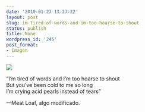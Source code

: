 ```yaml
---
date: '2010-01-23 13:23:22'
layout: post
slug: im-tired-of-words-and-im-too-hoarse-to-shout
status: publish
title: None
wordpress_id: '245'
post_format:
- Imagen
---
```


![](http://jjdenis.files.wordpress.com/2012/04/tumblr_kwp92yrev01qzqnl8o1_1280.jpg)

“I’m tired of words and I’m too hoarse to shout  
But you’ve been cold to me so long  
I’m crying acid pearls instead of tears”




—Meat Loaf, algo modificado.
